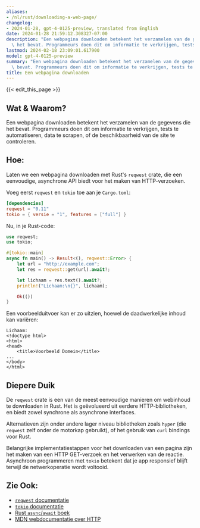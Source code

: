 ```yaml
---
aliases:
- /nl/rust/downloading-a-web-page/
changelog:
- 2024-01-28, gpt-4-0125-preview, translated from English
date: 2024-01-28 21:59:12.308327-07:00
description: "Een webpagina downloaden betekent het verzamelen van de gegevens die\
  \ het bevat. Programmeurs doen dit om informatie te verkrijgen, tests te automatiseren,\u2026"
lastmod: 2024-02-18 23:09:01.617900
model: gpt-4-0125-preview
summary: "Een webpagina downloaden betekent het verzamelen van de gegevens die het\
  \ bevat. Programmeurs doen dit om informatie te verkrijgen, tests te automatiseren,\u2026"
title: Een webpagina downloaden
---
```


{{< edit_this_page >}}

## Wat & Waarom?

Een webpagina downloaden betekent het verzamelen van de gegevens die het bevat. Programmeurs doen dit om informatie te verkrijgen, tests te automatiseren, data te scrapen, of de beschikbaarheid van de site te controleren.

## Hoe:

Laten we een webpagina downloaden met Rust's `reqwest` crate, die een eenvoudige, asynchrone API biedt voor het maken van HTTP-verzoeken.

Voeg eerst `reqwest` en `tokio` toe aan je `Cargo.toml`:

```toml
[dependencies]
reqwest = "0.11"
tokio = { versie = "1", features = ["full"] }
```

Nu, in je Rust-code:

```rust
use reqwest;
use tokio;

#[tokio::main]
async fn main() -> Result<(), reqwest::Error> {
    let url = "http://example.com";
    let res = reqwest::get(url).await?;

    let lichaam = res.text().await?;
    println!("Lichaam:\n{}", lichaam);

    Ok(())
}
```

Een voorbeelduitvoer kan er zo uitzien, hoewel de daadwerkelijke inhoud kan variëren:

```
Lichaam:
<!doctype html>
<html>
<head>
    <title>Voorbeeld Domein</title>
...
</body>
</html>
```

## Diepere Duik

De `reqwest` crate is een van de meest eenvoudige manieren om webinhoud te downloaden in Rust. Het is geëvolueerd uit eerdere HTTP-bibliotheken, en biedt zowel synchrone als asynchrone interfaces.

Alternatieven zijn onder andere lager niveau bibliotheken zoals `hyper` (die `reqwest` zelf onder de motorkap gebruikt), of het gebruik van `curl` bindings voor Rust.

Belangrijke implementatiestappen voor het downloaden van een pagina zijn het maken van een HTTP GET-verzoek en het verwerken van de reactie. Asynchroon programmeren met `tokio` betekent dat je app responsief blijft terwijl de netwerkoperatie wordt voltooid.

## Zie Ook:

- [`reqwest` documentatie](https://docs.rs/reqwest/)
- [`tokio` documentatie](https://docs.rs/tokio/)
- [Rust `async`/`await` boek](https://rust-lang.github.io/async-book/)
- [MDN webdocumentatie over HTTP](https://developer.mozilla.org/en-US/docs/Web/HTTP)
